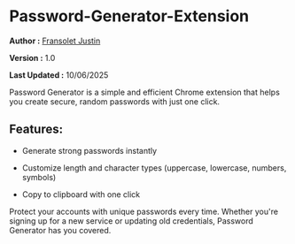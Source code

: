 # Password-Generator-Extension

**Author :** [Fransolet Justin](https://github.com/justinFransolet)

**Version :** 1.0

**Last Updated :** 10/06/2025

Password Generator is a simple and efficient Chrome extension that helps you create secure, random passwords with just one click.

## Features:

- Generate strong passwords instantly

- Customize length and character types (uppercase, lowercase, numbers, symbols)

- Copy to clipboard with one click

Protect your accounts with unique passwords every time. Whether you're signing up for a new service or updating old credentials, Password Generator has you covered.